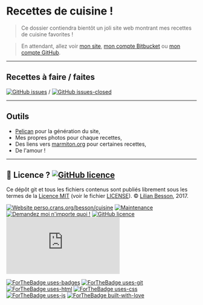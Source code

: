 # Recettes de cuisine !

> Ce dossier contiendra bientôt un joli site web montrant mes recettes de cuisine favorites !

> En attendant, allez voir [mon site](http://perso.crans.org/besson/), [mon compte Bitbucket](https://bitbucket.org/lbesson/) ou [mon compte GitHub](https://github.com/Naereen/).

----

## Recettes à faire / faites
[![GitHub issues](https://img.shields.io/github/issues/Naereen/cuisine.svg)](https://GitHub.com/Naereen/cuisine/issues/) / [![GitHub issues-closed](https://img.shields.io/github/issues-closed/Naereen/cuisine.svg)](https://GitHub.com/Naereen/cuisine/issues/)

----

## Outils

- [Pelican](http://getpelican.com/) pour la génération du site,
- Mes propres photos pour chaque recettes,
- Des liens vers [marmiton.org](http://marmiton.org/) pour certaines recettes,
- De l'amour !

----

## :scroll: Licence ? [![GitHub licence](https://img.shields.io/github/license/Naereen/slides.svg)](https://github.com/Naereen/cuisine/blob/master/LICENSE)
Ce dépôt git et tous les fichiers contenus sont publiés librement sous les termes de la [Licence MIT](https://lbesson.mit-license.org/) (voir le fichier [LICENSE](LICENSE)).
© [Lilian Besson](https://GitHub.com/Naereen), 2017.

[![Website perso.crans.org/besson/cuisine](https://img.shields.io/website-up-down-green-red/http/perso.crans.org.svg)](http://perso.crans.org/besson/cuisine/)
[![Maintenance](https://img.shields.io/badge/Maintained%3F-yes-green.svg)](https://GitHub.com/Naereen/cuisine/graphs/commit-activity)
[![Demandez moi n'importe quoi !](https://img.shields.io/badge/Demandez%20moi-n'%20importe%20quoi-1abc9c.svg)](https://GitHub.com/Naereen/ama.fr)
[![GitHub licence](https://img.shields.io/github/license/Naereen/slides.svg)](https://github.com/Naereen/cuisine/blob/master/LICENSE)
[![Analytics](https://ga-beacon.appspot.com/UA-38514290-17/github.com/Naereen/cuisine/README.md?pixel)](https://GitHub.com/Naereen/cuisine/)

[![ForTheBadge uses-badges](http://ForTheBadge.com/images/badges/uses-badges.svg)](http://ForTheBadge.com)
[![ForTheBadge uses-git](http://ForTheBadge.com/images/badges/uses-git.svg)](https://GitHub.com/)
[![ForTheBadge uses-html](http://ForTheBadge.com/images/badges/uses-html.svg)](http://ForTheBadge.com)
[![ForTheBadge uses-css](http://ForTheBadge.com/images/badges/uses-css.svg)](http://ForTheBadge.com)
[![ForTheBadge uses-js](http://ForTheBadge.com/images/badges/uses-js.svg)](http://ForTheBadge.com)
[![ForTheBadge built-with-love](http://ForTheBadge.com/images/badges/built-with-love.svg)](https://GitHub.com/Naereen/)
